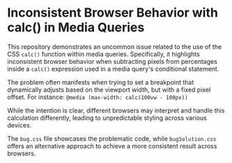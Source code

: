 # Inconsistent Browser Behavior with calc() in Media Queries

This repository demonstrates an uncommon issue related to the use of the CSS `calc()` function within media queries.  Specifically, it highlights inconsistent browser behavior when subtracting pixels from percentages inside a `calc()` expression used in a media query's conditional statement.

The problem often manifests when trying to set a breakpoint that dynamically adjusts based on the viewport width, but with a fixed pixel offset. For instance: `@media (max-width: calc(100vw - 100px))`

While the intention is clear, different browsers may interpret and handle this calculation differently, leading to unpredictable styling across various devices.

The `bug.css` file showcases the problematic code, while `bugSolution.css` offers an alternative approach to achieve a more consistent result across browsers.